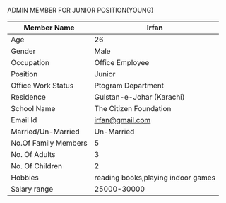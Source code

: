 
ADMIN MEMBER FOR JUNIOR POSITION(YOUNG)

|Member Name |Irfan|
|-|-|
|Age |26|
|Gender| Male|
|Occupation |Office Employee|
|Position |Junior|
|Office Work Status|Ptogram Department|
|Residence |Gulstan-e-Johar (Karachi)|
|School Name |The Citizen Foundation|
|Email Id |irfan@gmail.com|
|Married/Un-Married | Un-Married|
|No.Of Family Members| 5|
|No. Of Adults|3|
|No. Of Children|2|
|Hobbies|reading books,playing indoor games|
|Salary range|25000-30000|
